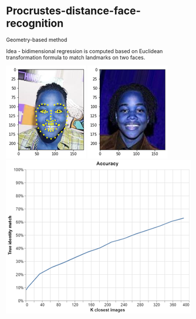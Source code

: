 # Procrustes-distance-face-recognition

Geometry-based method

Idea - bidimensional regression is computed based on Euclidean transformation formula to match landmarks on two faces.

![](image_with_landmarks.png?raw=true)
![](image_without_landmarks.png?raw=true)
![](accuracy.png?raw=true)
